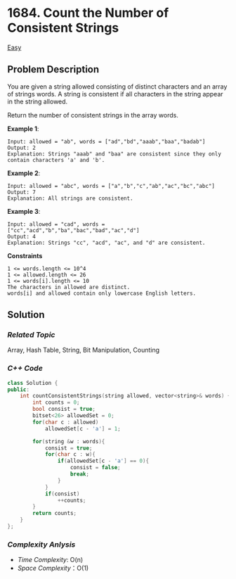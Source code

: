 # 1684. Count the Number of Consistent Strings
[Easy](https://leetcode.com/problems/count-the-number-of-consistent-strings/description/)

## Problem Description

You are given a string allowed consisting of distinct characters and an array of strings words. A string is consistent if all characters in the string appear in the string allowed.

Return the number of consistent strings in the array words.


**Example 1**:
```
Input: allowed = "ab", words = ["ad","bd","aaab","baa","badab"]
Output: 2
Explanation: Strings "aaab" and "baa" are consistent since they only contain characters 'a' and 'b'.
```
**Example 2**:
```
Input: allowed = "abc", words = ["a","b","c","ab","ac","bc","abc"]
Output: 7
Explanation: All strings are consistent.
```
**Example 3**:
```
Input: allowed = "cad", words = ["cc","acd","b","ba","bac","bad","ac","d"]
Output: 4
Explanation: Strings "cc", "acd", "ac", and "d" are consistent.
```

**Constraints**
```
1 <= words.length <= 10^4
1 <= allowed.length <= 26
1 <= words[i].length <= 10
The characters in allowed are distinct.
words[i] and allowed contain only lowercase English letters.
```

## Solution

### _Related Topic_
   Array, Hash Table, String, Bit Manipulation, Counting

### _C++ Code_
```cpp
class Solution {
public:
    int countConsistentStrings(string allowed, vector<string>& words) {
        int counts = 0;
        bool consist = true;
        bitset<26> allowedSet = 0;
        for(char c : allowed)
            allowedSet[c - 'a'] = 1;

        for(string &w : words){
            consist = true;
            for(char c : w){
                if(allowedSet[c - 'a'] == 0){
                    consist = false;
                    break;
                }
            }
            if(consist)
                ++counts;
        }
        return counts;
    }
};
```

### _Complexity Anlysis_
- _Time Complexity_: O(n)
- _Space Complexity_：O(1)

